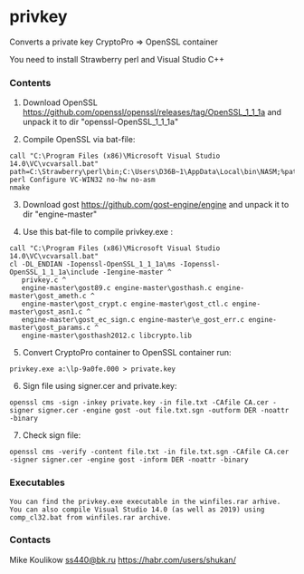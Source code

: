 # privkey
Converts a private key CryptoPro => OpenSSL container

You need to install Strawberry perl and Visual Studio C++

### Contents

1) Download OpenSSL https://github.com/openssl/openssl/releases/tag/OpenSSL_1_1_1a 
and unpack it to dir "openssl-OpenSSL_1_1_1a"

2) Compile OpenSSL via bat-file:

~~~
call "C:\Program Files (x86)\Microsoft Visual Studio 14.0\VC\vcvarsall.bat"
path=C:\Strawberry\perl\bin;C:\Users\D36B~1\AppData\Local\bin\NASM;%path%
perl Configure VC-WIN32 no-hw no-asm
nmake
~~~

3) Download gost https://github.com/gost-engine/engine 
and unpack it to dir "engine-master"

4) Use this bat-file to compile privkey.exe :

~~~
call "C:\Program Files (x86)\Microsoft Visual Studio 14.0\VC\vcvarsall.bat"
cl -DL_ENDIAN -Iopenssl-OpenSSL_1_1_1a\ms -Iopenssl-OpenSSL_1_1_1a\include -Iengine-master ^
   privkey.c ^
   engine-master\gost89.c engine-master\gosthash.c engine-master\gost_ameth.c ^
   engine-master\gost_crypt.c engine-master\gost_ctl.c engine-master\gost_asn1.c ^
   engine-master\gost_ec_sign.c engine-master\e_gost_err.c engine-master\gost_params.c ^
   engine-master\gosthash2012.c libcrypto.lib
~~~

5) Convert CryptoPro container to OpenSSL container run:
~~~
privkey.exe a:\lp-9a0fe.000 > private.key
~~~

6) Sign file using signer.cer and private.key:
~~~
openssl cms -sign -inkey private.key -in file.txt -CAfile CA.cer -signer signer.cer -engine gost -out file.txt.sgn -outform DER -noattr -binary
~~~

7) Check sign file:
~~~
openssl cms -verify -content file.txt -in file.txt.sgn -CAfile CA.cer -signer signer.cer -engine gost -inform DER -noattr -binary
~~~

### Executables

~~~
You can find the privkey.exe executable in the winfiles.rar arhive.
You can also compile Visual Studio 14.0 (as well as 2019) using comp_cl32.bat from winfiles.rar archive.
~~~

### Contacts

Mike Koulikow
ss440@bk.ru
https://habr.com/users/shukan/
